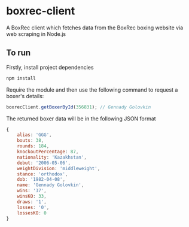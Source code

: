 # boxrec-client
A BoxRec client which fetches data from the BoxRec boxing website via web scraping in Node.js

## To run

Firstly, install project dependencies

```javascript
npm install
```

Require the module and then use the following command to request a boxer's details:

```javascript
boxrecClient.getBoxerById(356831); // Gennady Golovkin
```

The returned boxer data will be in the following JSON format

```javascript
{
    alias: 'GGG',
    bouts: 38,
    rounds: 184,
    knockoutPercentage: 87,
    nationality: 'Kazakhstan',
    debut: '2006-05-06',
    weightDivision: 'middleweight',
    stance: 'orthodox',
    dob: '1982-04-08',
    name: 'Gennady Golovkin',
    wins: '37',
    winsKO: 33,
    draws: '1',
    losses: '0',
    lossesKO: 0
}
```

